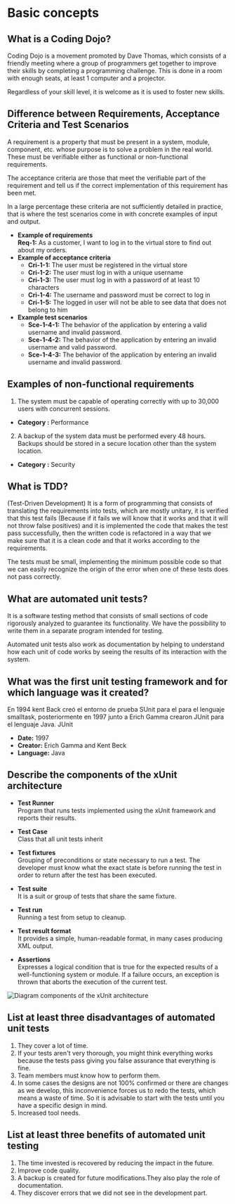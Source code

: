 # Basic concepts

## What is a Coding Dojo?
Coding Dojo is a movement promoted by Dave Thomas, which consists of a friendly meeting where a group of programmers get together to improve their skills by completing a programming challenge. This is done in a room with enough seats, at least 1 computer and a projector.

Regardless of your skill level, it is welcome as it is used to foster new skills.

## Difference between Requirements, Acceptance Criteria and Test Scenarios
A requirement is a property that must be present in a system, module, component, etc. whose purpose is to solve a problem in the real world. These must be verifiable either as functional or non-functional requirements.

The acceptance criteria are those that meet the verifiable part of the requirement and tell us if the correct implementation of this requirement has been met.

In a large percentage these criteria are not sufficiently detailed in practice, that is where the test scenarios come in with concrete examples of input and output.

- **Example of requirements** \
 **Req-1:**  As a customer, I want to log in to the virtual store to find out about my orders.
- **Example of acceptance criteria** 
  - **Cri-1-1:** The user must be registered in the virtual store 
  - **Cri-1-2:** The user must log in with a unique username 
  - **Cri-1-3:** The user must log in with a password of at least 10 characters
  - **Cri-1-4:** The username and password must be correct to log in 
  - **Cri-1-5:** The logged in user will not be able to see data that does not belong to him 
- **Example test scenarios** 
  - **Sce-1-4-1:** The behavior of the application by entering a valid username and invalid password.
  - **Sce-1-4-2:** The behavior of the application by entering an invalid username and valid password.
  - **Sce-1-4-3:** The behavior of the application by entering an invalid username and invalid password.                                                                                  

## Examples of non-functional requirements
1. The system must be capable of operating correctly with up to 30,000 users with concurrent sessions.
- **Category :** Performance
2. A backup of the system data must be performed every 48 hours. Backups should be stored in a secure location other than the system location.
- **Category :** Security

## What is TDD?
(Test-Driven Development) It is a form of programming that consists of translating the requirements into tests, which are mostly unitary, it is verified that this test fails (Because if it fails we will know that it works and that it will not throw false positives) and it is implemented the code that makes the test pass successfully, then the written code is refactored in a way that we make sure that it is a clean code and that it works according to the requirements.

The tests must be small, implementing the minimum possible code so that we can easily recognize the origin of the error when one of these tests does not pass correctly.

## What are automated unit tests?
It is a software testing method that consists of small sections of code rigorously analyzed to guarantee its functionality. We have the possibility to write them in a separate program intended for testing.

Automated unit tests also work as documentation by helping to understand how each unit of code works by seeing the results of its interaction with the system.

## What was the first unit testing framework and for which language was it created?
En 1994 kent Back creó el entorno de prueba SUnit para el para el lenguaje smalltask, posteriormente en 1997 junto a Erich Gamma crearon JUnit para el lenguaje Java.
JUnit
- **Date:** 1997
- **Creator:** Erich Gamma and Kent Beck
- **Language:** Java

## Describe the components of the xUnit architecture
- **Test Runner** \
Program that runs tests implemented using the xUnit framework and reports their results.

- **Test Case** \
Class that all unit tests inherit

- **Test fixtures** \
Grouping of preconditions or state necessary to run a test. The developer must know what the exact state is before running the test in order to return after the test has been executed.

- **Test suite** \
It is a suit or group of tests that share the same fixture.

- **Test run** \
  Running a test from setup to cleanup.

- **Test result format** \
It provides a simple, human-readable format, in many cases producing XML output.

- **Assertions** \
Expresses a logical condition that is true for the expected results of a well-functioning system or module. If a failure occurs, an exception is thrown that aborts the execution of the current test.

![Diagram components of the xUnit architecture](https://chrisdaley.biz/images/architecture.png)

## List at least three disadvantages of automated unit tests
1. They cover a lot of time.
2. If your tests aren't very thorough, you might think everything works because the tests pass giving you false assurance that everything is fine.
3. Team members must know how to perform them.
4. In some cases the designs are not 100% confirmed or there are changes as we develop, this inconvenience forces us to redo the tests, which means a waste of time. So it is advisable to start with the tests until you have a specific design in mind.
5. Increased tool needs.
## List at least three benefits of automated unit testing
1. The time invested is recovered by reducing the impact in the future.
2. Improve code quality.
3. A backup is created for future modifications.They also play the role of documentation.
4. They discover errors that we did not see in the development part.

